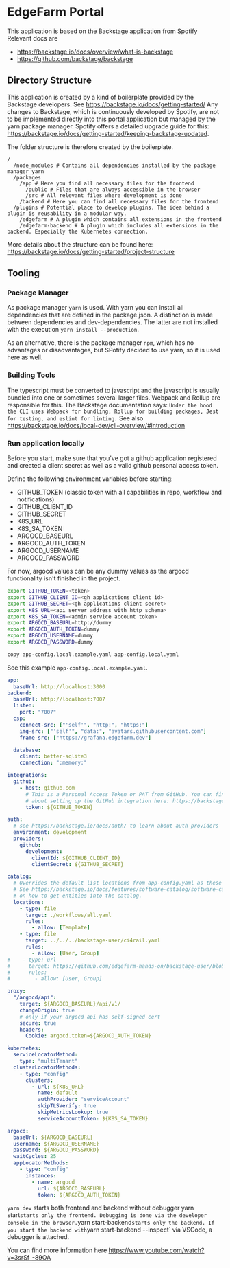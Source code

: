 # EdgeFarm Portal

This application is based on the Backstage application from Spotify
Relevant docs are

- https://backstage.io/docs/overview/what-is-backstage
- https://github.com/backstage/backstage

## Directory Structure

This application is created by a kind of boilerplate provided by the Backstage developers. See https://backstage.io/docs/getting-started/
Any changes to Backstage, which is continuously developed by Spotify, are not to be implemented directly into this portal application but managed by the yarn package manager. Spotify offers a detailed upgrade guide for this: https://backstage.io/docs/getting-started/keeping-backstage-updated.

The folder structure is therefore created by the boilerplate.

```
/
  /node_modules # Contains all dependencies installed by the package manager yarn
  /packages
    /app # Here you find all necessary files for the frontend
      /public # Files that are always accessible in the browser
      /src # All relevant files where development is done
    /backend # Here you can find all necessary files for the frontend
  /plugins # Potential place to develop plugins. The idea behind a plugin is reusability in a modular way.
    /edgefarm # A plugin which contains all extensions in the frontend
    /edgefarm-backend # A plugin which includes all extensions in the backend. Especially the Kubernetes connection.
```

More details about the structure can be found here: https://backstage.io/docs/getting-started/project-structure

## Tooling

### Package Manager

As package manager `yarn` is used. With yarn you can install all dependencies that are defined in the package.json. A distinction is made between dependencies and dev-dependencies. The latter are not installed with the execution `yarn install --production`.

As an alternative, there is the package manager `npm`, which has no advantages or disadvantages, but SPotify decided to use yarn, so it is used here as well.

### Building Tools

The typescript must be converted to javascript and the javascript is usually bundled into one or sometimes several larger files. Webpack and Rollup are responsible for this.
The Backstage documentation says: `Under the hood the CLI uses Webpack for bundling, Rollup for building packages, Jest for testing, and eslint for linting.`
See also https://backstage.io/docs/local-dev/cli-overview/#introduction

### Run application locally

Before you start, make sure that you've got a github application registered and created a client secret as well as a valid github personal access token.

Define the following environment variables before starting:

- GITHUB_TOKEN (classic token with all capabilities in repo, workflow and notifications)
- GITHUB_CLIENT_ID
- GITHUB_SECRET
- K8S_URL
- K8S_SA_TOKEN
- ARGOCD_BASEURL
- ARGOCD_AUTH_TOKEN
- ARGOCD_USERNAME
- ARGOCD_PASSWORD

For now, argocd values can be any dummy values as the argocd functionality isn't finished in the project. 

```sh
export GITHUB_TOKEN=<token>
export GITHUB_CLIENT_ID=<gh applications client id>
export GITHUB_SECRET=<gh applications client secret>
export K8S_URL=<api server address with http schema>
export K8S_SA_TOKEN=<admin service account token>
export ARGOCD_BASEURL=http://dummy
export ARGOCD_AUTH_TOKEN=dummy
export ARGOCD_USERNAME=dummy
export ARGOCD_PASSWORD=dummy

copy app-config.local.example.yaml app-config.local.yaml
```

See this example `app-config.local.example.yaml`.

```yaml
app:
  baseUrl: http://localhost:3000
backend:
  baseUrl: http://localhost:7007
  listen:
    port: "7007"
  csp:
    connect-src: ["'self'", "http:", "https:"]
    img-src: ["'self'", "data:", "avatars.githubusercontent.com"]
    frame-src: ["https://grafana.edgefarm.dev"]

  database:
    client: better-sqlite3
    connection: ":memory:"

integrations:
  github:
    - host: github.com
      # This is a Personal Access Token or PAT from GitHub. You can find out how to generate this token, and more information
      # about setting up the GitHub integration here: https://backstage.io/docs/getting-started/configuration#setting-up-a-github-integration
      token: ${GITHUB_TOKEN}

auth:
  # see https://backstage.io/docs/auth/ to learn about auth providers
  environment: development
  providers:
    github:
      development:
        clientId: ${GITHUB_CLIENT_ID}
        clientSecret: ${GITHUB_SECRET}

catalog:
  # Overrides the default list locations from app-config.yaml as these contain example data.
  # See https://backstage.io/docs/features/software-catalog/software-catalog-overview#adding-components-to-the-catalog for more details
  # on how to get entities into the catalog.
  locations:
    - type: file
      target: ./workflows/all.yaml
      rules:
        - allow: [Template]
    - type: file
      target: ../../../backstage-user/ci4rail.yaml
      rules:
        - allow: [User, Group]
#    - type: url
#      target: https://github.com/edgefarm-hands-on/backstage-user/blob/main/ci4rail.yaml
#      rules:
#        - allow: [User, Group]

proxy:
  "/argocd/api":
    target: ${ARGOCD_BASEURL}/api/v1/
    changeOrigin: true
    # only if your argocd api has self-signed cert
    secure: true
    headers:
      Cookie: argocd.token=${ARGOCD_AUTH_TOKEN}

kubernetes:
  serviceLocatorMethod:
    type: "multiTenant"
  clusterLocatorMethods:
    - type: "config"
      clusters:
        - url: ${K8S_URL}
          name: default
          authProvider: "serviceAccount"
          skipTLSVerify: true
          skipMetricsLookup: true
          serviceAccountToken: ${K8S_SA_TOKEN}

argocd:
  baseUrl: ${ARGOCD_BASEURL}
  username: ${ARGOCD_USERNAME}
  password: ${ARGOCD_PASSWORD}
  waitCycles: 25
  appLocatorMethods:
    - type: "config"
      instances:
        - name: argocd
          url: ${ARGOCD_BASEURL}
          token: ${ARGOCD_AUTH_TOKEN}
```

`yarn dev` starts both frontend and backend without debugger
yarn start` starts only the frontend. Debugging is done via the developer console in the browser.
`yarn start-backend` starts only the backend. If you start the backend with `yarn start-backend --inspect` via VSCode, a debugger is attached.

You can find more information here https://www.youtube.com/watch?v=3srSf_-89OA